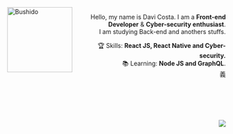 <img src="https://user-images.githubusercontent.com/41929096/166732977-57e11f4c-daed-4a62-b7ac-535dfd5246fd.gif" min-width="150px" max-width="150px" width="150px" align="left" alt="Bushido">

<p align="right"> 
  Hello, my name is Davi Costa. I am a <strong>Front-end Developer</strong> & <strong>Cyber-security enthusiast</strong>.<br />
  I am studying Back-end and anothers stuffs.
</p>

<p align="right">
  🏆  Skills: <strong>React JS, React Native and Cyber-security.</strong><br />
  📚  Learning: <strong>Node JS and GraphQL</strong>.<br/>
  義 
</p>
</br>
</br>
</br>
</br>
<p align="right">  
  <a href="https://www.linkedin.com/in/davi-da-costa/" alt="Linkedin">
  <img src="https://img.shields.io/badge/-Linkedin-0e76a8?style=for-the-badge&logo=Linkedin&logoColor=white&link=https://www.linkedin.com/in/davi-da-costa/" /></a>
</p>  
